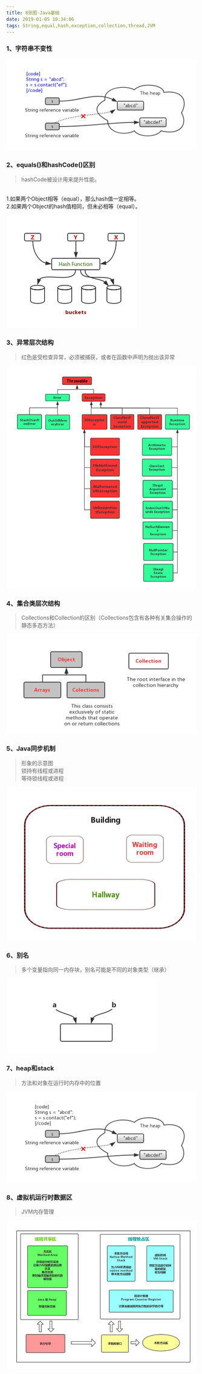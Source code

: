 ```yaml
---
title: 8张图-Java基础
date: 2019-01-05 10:34:06
tags: String,equal,hash,exception,collection,thread,JVM
---
```


### 1、字符串不变性
![1](.\image\string-java-1.png)

### 2、equals()和hashCode()区别
> hashCode被设计用来提升性能。
<br/>
1.如果两个Object相等（equal），那么hash值一定相等。
<br/>
2.如果两个Object的hash值相同，但未必相等（equal）。

![22](.\image\equal-hashcode.png)

### 3、异常层次结构
> 红色是受检查异常，必须被捕获，或者在函数中声明为抛出该异常

![33](.\image\exception-tree.png)

### 4、集合类层次结构
> Collections和Collection的区别（Collections包含有各种有关集合操作的静态多态方法）

![4](.\image\collection-collections.png)

### 5、Java同步机制
> 形象的示意图 <br/>
锁持有线程或进程<br/>
等待锁线程或进程<br/>


![5](.\image\thread-synchronize.png)

### 6、别名
> 多个变量指向同一内存块，别名可能是不同的对象类型（继承）

![6](.\image\othername.png)

### 7、heap和stack
> 方法和对象在运行时内存中的位置

![7](.\image\function-object.png)

### 8、虚拟机运行时数据区
> JVM内存管理

![8](.\image\jvm.png)
